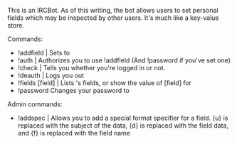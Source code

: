 This is an IRCBot. As of this writing, the bot allows users to set personal fields which may be inspected by other users. It's much like a key-value store.

Commands:
* !addfield <field> <data> | Sets <field> to <data>
* !auth <password> | Authorizes you to use !addfield (And !password if you've set one)
* !check | Tells you whether you're logged in or not.
* !deauth | Logs you out
* !fields <nick> [field] | Lists <nick>'s fields, or show the value of [field] for <nick>
* !password <password> Changes your password to <password>

Admin commands:
* !addspec <field> <spec> | Allows you to add a special format specifier for a field. {u} is replaced with the subject of the data, {d} is replaced with the field data, and {f} is replaced with the field name
